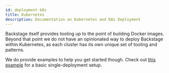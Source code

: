 ```yaml
---
id: deployment-k8s
title: Kubernetes
description: Documentation on Kubernetes and K8s Deployment
---
```


Backstage itself provides tooling up to the point of building Docker images.
Beyond that point we do not have an opinionated way to deploy Backstage within
Kubernetes, as each cluster has its own unique set of tooling and patterns.

We do provide examples to help you get started though. Check out
[this example](https://github.com/backstage/backstage/tree/master/contrib/kubernetes/plain_single_backend_deployment/)
for a basic single-deployment setup.
